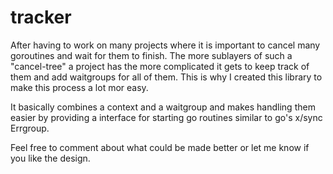# tracker

After having to work on many projects where it is important to cancel many goroutines and wait for them to finish. The more sublayers of such a "cancel-tree" a project has the more complicated it gets to keep track of them and add waitgroups for all of them. This is why I created this library to make this process a lot mor easy. 

It basically combines a context and a waitgroup and makes handling them easier by providing a interface for starting go routines similar to go's x/sync Errgroup.

Feel free to comment about what could be made better or let me know if you like the design.
